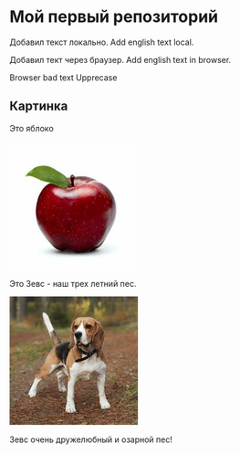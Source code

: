 # Мой первый репозиторий

Добавил текст локально. Add english text local.

Добавил тект через браузер. Add english text in browser.


Browser bad text
Upprecase

## Картинка
Это яблоко

!["это яблоко"](apple.jpg)

Это Зевс - наш трех летний пес.

![Zeus](Zeus.jpg)

Зевс очень дружелюбный и озарной пес!
